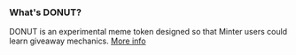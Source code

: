 ### What's DONUT?
DONUT is an experimental meme token designed so that Minter users could learn giveaway mechanics. [More&nbsp;info](https://chainik.io/token/DONUT)
